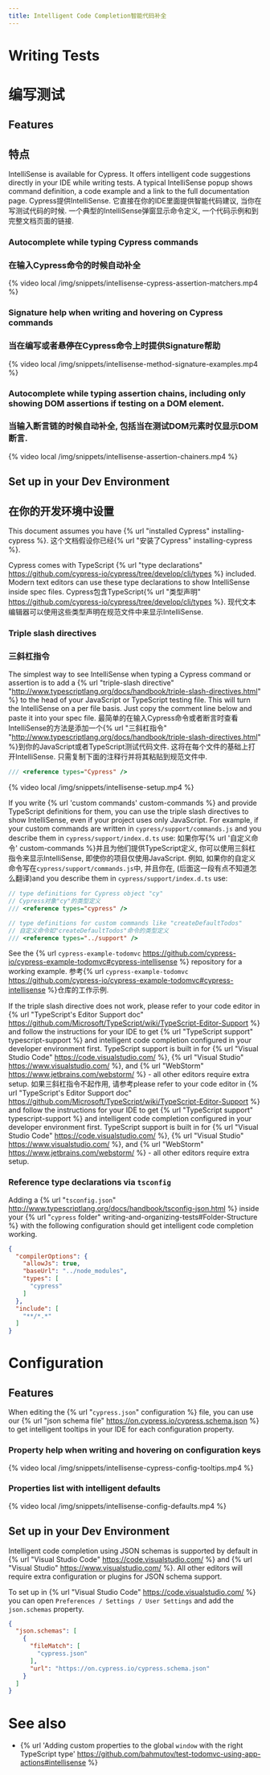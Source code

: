 ```yaml
---
title: Intelligent Code Completion智能代码补全
---
```


# Writing Tests
# 编写测试

## Features
## 特点

IntelliSense is available for Cypress. It offers intelligent code suggestions directly in your IDE while writing tests. A typical IntelliSense popup shows command definition, a code example and a link to the full documentation page.
Cypress提供IntelliSense. 它直接在你的IDE里面提供智能代码建议, 当你在写测试代码的时候. 一个典型的IntelliSense弹窗显示命令定义, 一个代码示例和到完整文档页面的链接.

### Autocomplete while typing Cypress commands
### 在输入Cypress命令的时候自动补全

{% video local /img/snippets/intellisense-cypress-assertion-matchers.mp4 %}

### Signature help when writing and hovering on Cypress commands
### 当在编写或者悬停在Cypress命令上时提供Signature帮助

{% video local /img/snippets/intellisense-method-signature-examples.mp4 %}

### Autocomplete while typing assertion chains, including only showing DOM assertions if testing on a DOM element.
### 当输入断言链的时候自动补全, 包括当在测试DOM元素时仅显示DOM断言.

{% video local /img/snippets/intellisense-assertion-chainers.mp4 %}

## Set up in your Dev Environment
## 在你的开发环境中设置

This document assumes you have {% url "installed Cypress" installing-cypress %}.
这个文档假设你已经{% url "安装了Cypress" installing-cypress %}.

Cypress comes with TypeScript {% url "type declarations" https://github.com/cypress-io/cypress/tree/develop/cli/types %} included. Modern text editors can use these type declarations to show IntelliSense inside spec files.
Cypress包含TypeScript{% url "类型声明" https://github.com/cypress-io/cypress/tree/develop/cli/types %}. 现代文本编辑器可以使用这些类型声明在规范文件中来显示IntelliSense.

### Triple slash directives
### 三斜杠指令

The simplest way to see IntelliSense when typing a Cypress command or assertion is to add a {% url "triple-slash directive" "http://www.typescriptlang.org/docs/handbook/triple-slash-directives.html" %} to the head of your JavaScript or TypeScript testing file. This will turn the IntelliSense on a per file basis. Just copy the comment line below and paste it into your spec file.
最简单的在输入Cypress命令或者断言时查看IntelliSense的方法是添加一个{% url "三斜杠指令" "http://www.typescriptlang.org/docs/handbook/triple-slash-directives.html" %}到你的JavaScript或者TypeScript测试代码文件. 这将在每个文件的基础上打开IntelliSense. 只需复制下面的注释行并将其粘贴到规范文件中.

```js
/// <reference types="Cypress" />
```

{% video local /img/snippets/intellisense-setup.mp4 %}

If you write {% url 'custom commands' custom-commands %} and provide TypeScript definitions for them, you can use the triple slash directives to show IntelliSense, even if your project uses only JavaScript. For example, if your custom commands are written in `cypress/support/commands.js` and you describe them in `cypress/support/index.d.ts` use:
如果你写{% url '自定义命令' custom-commands %}并且为他们提供TypeScript定义, 你可以使用三斜杠指令来显示IntelliSense, 即使你的项目仅使用JavaScript. 例如, 如果你的自定义命令写在`cypress/support/commands.js`中, 并且你在, (后面这一段有点不知道怎么翻译)and you describe them in `cypress/support/index.d.ts` use:

```js
// type definitions for Cypress object "cy"
// Cypress对象"cy"的类型定义
/// <reference types="cypress" />

// type definitions for custom commands like "createDefaultTodos"
// 自定义命令如"createDefaultTodos"命令的类型定义
/// <reference types="../support" />
```

See the {% url `cypress-example-todomvc` https://github.com/cypress-io/cypress-example-todomvc#cypress-intellisense %} repository for a working example.
参考{% url `cypress-example-todomvc` https://github.com/cypress-io/cypress-example-todomvc#cypress-intellisense %}仓库的工作示例.

If the triple slash directive does not work, please refer to your code editor in {% url "TypeScript's Editor Support doc" https://github.com/Microsoft/TypeScript/wiki/TypeScript-Editor-Support %} and follow the instructions for your IDE to get {% url "TypeScript support" typescript-support %} and intelligent code completion configured in your developer environment first. TypeScript support is built in for {% url "Visual Studio Code" https://code.visualstudio.com/ %}, {% url "Visual Studio" https://www.visualstudio.com/ %}, and {% url "WebStorm" https://www.jetbrains.com/webstorm/ %} - all other editors require extra setup.
如果三斜杠指令不起作用, 请参考please refer to your code editor in {% url "TypeScript's Editor Support doc" https://github.com/Microsoft/TypeScript/wiki/TypeScript-Editor-Support %} and follow the instructions for your IDE to get {% url "TypeScript support" typescript-support %} and intelligent code completion configured in your developer environment first. TypeScript support is built in for {% url "Visual Studio Code" https://code.visualstudio.com/ %}, {% url "Visual Studio" https://www.visualstudio.com/ %}, and {% url "WebStorm" https://www.jetbrains.com/webstorm/ %} - all other editors require extra setup.

### Reference type declarations via `tsconfig`

Adding a {% url "`tsconfig.json`" http://www.typescriptlang.org/docs/handbook/tsconfig-json.html %} inside your {% url "`cypress` folder" writing-and-organizing-tests#Folder-Structure %} with the following configuration should get intelligent code completion working.

```json
{
  "compilerOptions": {
    "allowJs": true,
    "baseUrl": "../node_modules",
    "types": [
      "cypress"
    ]
  },
  "include": [
    "**/*.*"
  ]
}
```

# Configuration

## Features

When editing the {% url "`cypress.json`" configuration %} file, you can use our {% url "json schema file" https://on.cypress.io/cypress.schema.json %} to get intelligent tooltips in your IDE for each configuration property.

### Property help when writing and hovering on configuration keys

{% video local /img/snippets/intellisense-cypress-config-tooltips.mp4 %}

### Properties list with intelligent defaults

{% video local /img/snippets/intellisense-config-defaults.mp4 %}


## Set up in your Dev Environment

Intelligent code completion using JSON schemas is supported by default in {% url "Visual Studio Code" https://code.visualstudio.com/ %} and {% url "Visual Studio" https://www.visualstudio.com/ %}. All other editors will require extra configuration or plugins for JSON schema support.

To set up in {% url "Visual Studio Code" https://code.visualstudio.com/ %} you can open `Preferences / Settings / User Settings` and add the `json.schemas` property.

```json
{
  "json.schemas": [
    {
      "fileMatch": [
        "cypress.json"
      ],
      "url": "https://on.cypress.io/cypress.schema.json"
    }
  ]
}
```

# See also

- {% url 'Adding custom properties to the global `window` with the right TypeScript type' https://github.com/bahmutov/test-todomvc-using-app-actions#intellisense %}
